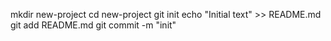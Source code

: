 mkdir new-project
cd new-project
git init
echo "Initial text" >> README.md
git add README.md
git commit -m "init" 
